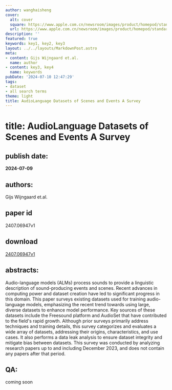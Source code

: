 ```yaml
---
author: wanghaisheng
cover:
  alt: cover
  square: https://www.apple.com.cn/newsroom/images/product/homepod/standard/Apple-HomePod-hero-230118_big.jpg.large_2x.jpg
  url: https://www.apple.com.cn/newsroom/images/product/homepod/standard/Apple-HomePod-hero-230118_big.jpg.large_2x.jpg
description: ''
featured: true
keywords: key1, key2, key3
layout: ../../layouts/MarkdownPost.astro
meta:
- content: Gijs Wijngaard et.al.
  name: author
- content: key3, key4
  name: keywords
pubDate: '2024-07-10 12:47:29'
tags:
- dataset
- all search terms
theme: light
title: AudioLanguage Datasets of Scenes and Events A Survey
---
```


# title: AudioLanguage Datasets of Scenes and Events A Survey 
## publish date: 
**2024-07-09** 
## authors: 
  Gijs Wijngaard et.al. 
## paper id
2407.06947v1
## download
[2407.06947v1](http://arxiv.org/abs/2407.06947v1)
## abstracts:
Audio-language models (ALMs) process sounds to provide a linguistic description of sound-producing events and scenes. Recent advances in computing power and dataset creation have led to significant progress in this domain. This paper surveys existing datasets used for training audio-language models, emphasizing the recent trend towards using large, diverse datasets to enhance model performance. Key sources of these datasets include the Freesound platform and AudioSet that have contributed to the field's rapid growth. Although prior surveys primarily address techniques and training details, this survey categorizes and evaluates a wide array of datasets, addressing their origins, characteristics, and use cases. It also performs a data leak analysis to ensure dataset integrity and mitigate bias between datasets. This survey was conducted by analyzing research papers up to and including December 2023, and does not contain any papers after that period.
## QA:
coming soon
